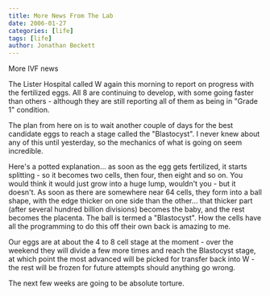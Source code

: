 ```yaml
---
title: More News From The Lab
date: 2006-01-27
categories: [life]
tags: [life]
author: Jonathan Beckett
---
```


More IVF news 

The Lister Hospital called W again this morning to report on progress with the fertilized eggs. All 8 are continuing to develop, with some going faster than others - although they are still reporting all of them as being in "Grade 1" condition.

The plan from here on is to wait another couple of days for the best candidate eggs to reach a stage called the "Blastocyst". I never knew about any of this until yesterday, so the mechanics of what is going on seem incredible.

Here's a potted explanation... as soon as the egg gets fertilized, it starts splitting - so it becomes two cells, then four, then eight and so on. You would think it would just grow into a huge lump, wouldn't you - but it doesn't. As soon as there are somewhere near 64 cells, they form into a ball shape, with the edge thicker on one side than the other... that thicker part (after several hundred billion divisions) becomes the baby, and the rest becomes the placenta. The ball is termed a "Blastocyst". How the cells have all the programming to do this off their own back is amazing to me.

Our eggs are at about the 4 to 8 cell stage at the moment - over the weekend they will divide a few more times and reach the Blastocyst stage, at which point the most advanced will be picked for transfer back into W - the rest will be frozen for future attempts should anything go wrong.

The next few weeks are going to be absolute torture.